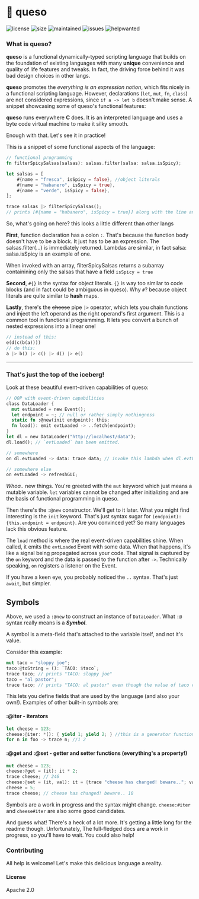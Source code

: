 # 🧀 **queso**

![license](https://img.shields.io/github/license/queso-lang/queso)
![size](https://img.shields.io/github/repo-size/queso-lang/queso)
![maintained](https://img.shields.io/maintenance/yes/2020)
![issues](https://img.shields.io/github/issues/queso-lang/queso)
![helpwanted](https://img.shields.io/github/labels/queso-lang/queso/help%20wanted)

### What is **queso**?

**queso** is a functional dynamically-typed scripting language that builds on the foundation of existing languages with many **unique** convenience and quality of life features and tweaks. In fact, the driving force behind it was bad design choices in other langs.

**queso** promotes the *everything is an expression notion*, which fits nicely in a functional scripting language. However, declarations (`let`, `mut`, `fn`, `class`) are not considered expressions,
since `if a -> let b` doesn't make sense.
A snippet showcasing some of queso's functional features:

**queso** runs everywhere **C** does. It is an interpreted language and uses a byte code virtual machine to make it silky smooth.

Enough with that. Let's see it in practice!

This is a snippet of some functional aspects of the language:
```rust
// functional programming
fn filterSpicySalsas(salsas): salsas.filter(salsa: salsa.isSpicy);

let salsas = [
    #{name = "fresca", isSpicy = false}, //object literals
    #{name = "habanero", isSpicy = true},
    #{name = "verde", isSpicy = false},
];

trace salsas |> filterSpicySalsas();
// prints [#{name = "habanero", isSpicy = true}] along with the line and filename
```
So, what's going on here? this looks a little different than other langs

**First**, function declaration has a colon `:`. That's because the function body doesn't have to be a block. It just has to be an expression. The salsas.filter(...) is immediately returned. Lambdas are similar, in fact salsa: salsa.isSpicy is an example of one.

When invoked with an array, filterSpicySalsas returns a subarray containining only the salsas that have a field `isSpicy = true`

**Second**, `#{}` is the syntax for object literals. `{}` is way too similar to code blocks (and in fact could be ambiguous in queso).
Why `#`? because object literals are quite similar to **hash** maps.

**Lastly**, there's the ~~cheese~~ pipe `|>` operator, which lets you chain functions and inject the left operand as the right operand's first argument. This is a common tool in functional programming. It lets you convert a bunch of nested expressions into a linear one!
```rust
// instead of this:
e(d(c(b(a))))
// do this:
a |> b() |> c() |> d() |> e()
```
---
### That's just the top of the iceberg!
Look at these beautiful event-driven capabilities of queso:
```rust
// OOP with event-driven capabilities
class DataLoader {
  mut evtLoaded = new Event();
  let endpoint = ~; // null or rather simply nothingness
  static fn :@new(init endpoint): this;
  fn load(): emit evtLoaded -> ..fetch(endpoint);
}
let dl = new DataLoader("http://localhost/data");
dl.load(); // `evtLoaded` has been emitted.

// somewhere
on dl.evtLoaded -> data: trace data; // invoke this lambda when dl.evtLoaded happens

// somewhere else
on evtLoaded -> refreshGUI;
```

*Whoa..* new things. You're greeted with the `mut` keyword which just means a mutable variable. `let` variables cannot be changed after initializing and are the basis of functional programming in queso.

Then there's the `:@new` constructor. We'll get to it later. What you might find interesting is the `init` keyword. That's just syntax sugar for `(endpoint): {this.endpoint = endpoint}`. Are you convinced yet? So many languages lack this obvious feature.

The `load` method is where the real event-driven capabilities shine. When called, it emits the `evtLoaded` Event with some data.
When that happens, it's like a signal being propagated across your code. That signal is captured by the `on` keyword and the data is passed to the function after `->`. Technically speaking, `on` registers a listener on the Event.

If you have a keen eye, you probably noticed the `..` syntax. That's just `await`, but simpler.

## Symbols

Above, we used a `:@new` to construct an instance of `DataLoader`. What `:@` syntax really means is a ***Symbol***.

A symbol is a meta-field that's attached to the variable itself, and not it's value.

Consider this example:

```rust
mut taco = "sloppy joe";
taco:@toString = (): `TACO: $taco`;
trace taco; // prints "TACO: sloppy joe"
taco = "al pastor";
trace taco; // prints "TACO: al pastor" even though the value of taco changed
```

This lets you define fields that are used by the language (and also your own!). Examples of other built-in symbols are:

#### :@iter - iterators
```rust
let cheese = 123;
cheese:@iter: *(): { yield 1; yield 2; } //this is a generator function
for n in foo -> trace n; //1 2
```

#### :@get and :@set - getter and setter functions (everything's a property!)
```rust
mut cheese = 123;
cheese:@get = (it): it * 2;
trace cheese; // 246
cheese:@set = (it, val): it = {trace "cheese has changed! beware.."; val};
cheese = 5;
trace cheese; // cheese has changed! beware.. 10
```

Symbols are a work in progress and the syntax might change. `cheese:#iter` and `cheese#iter` are also some good candidates.

And guess what! There's a heck of a lot more. It's getting a little long for the readme though. Unfortunately, The full-fledged docs are a work in progress, so you'll have to wait. You could also help!

### Contributing

All help is welcome! Let's make this delicious language a reality.

#### License

Apache 2.0
